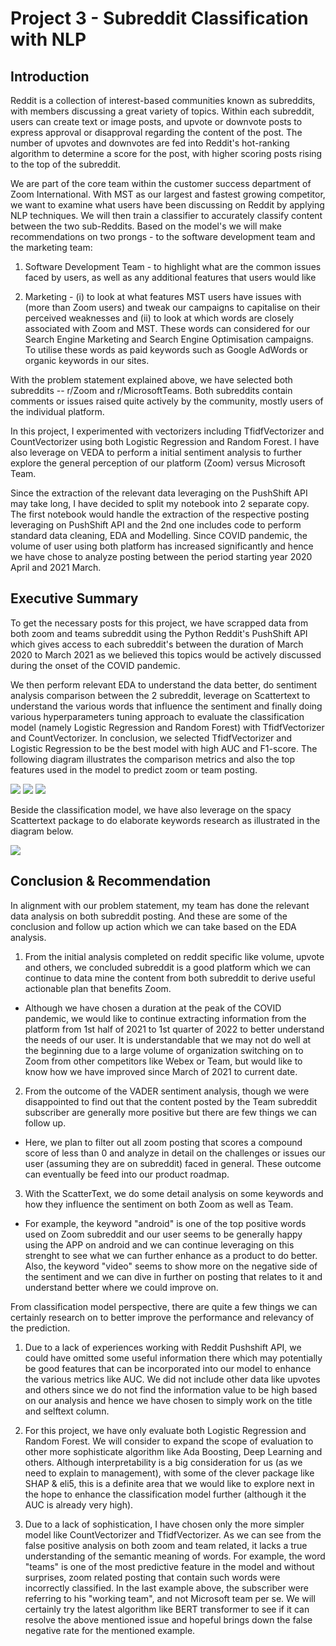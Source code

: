 # Project 3 - Subreddit Classification with NLP

## Introduction

Reddit is a collection of interest-based communities known as subreddits, with members discussing a great variety of topics. Within each subreddit, users can create text or image posts, and upvote or downvote posts to express approval or disapproval regarding the content of the post. The number of upvotes and downvotes are fed into Reddit's hot-ranking algorithm to determine a score for the post, with higher scoring posts rising to the top of the subreddit.

We are part of the core team within the customer success department of Zoom International. With MST as our largest and fastest growing competitor, we want to examine what users have been discussing on Reddit by applying NLP techniques. We will then train a classifier to accurately classify content between the two sub-Reddits. Based on the model's we will make recommendations on two prongs - to the software development team and the marketing team:

1) Software Development Team - to highlight what are the common issues faced by users, as well as any additional features that users would like

2) Marketing - (i) to look at what features MST users have issues with (more than Zoom users) and tweak our campaigns to capitalise on their perceived weaknesses and (ii) to look at which words are closely associated with Zoom and MST. These words can considered for our Search Engine Marketing and Search Engine Optimisation campaigns. To utilise these words as paid keywords such as Google AdWords or organic keywords in our sites.

With the problem statement explained above, we have selected both subreddits -- r/Zoom and r/MicrosoftTeams. Both subreddits contain comments or issues raised quite actively by the community, mostly users of the individual platform.

In this project, I experimented with vectorizers including TfidfVectorizer and CountVectorizer using both Logistic Regression and Random Forest. I have also leverage on VEDA to perform a initial sentiment analysis to further explore the general perception of our platform (Zoom) versus Microsoft Team.

Since the extraction of the relevant data leveraging on the PushShift API may take long, I have decided to split my notebook into 2 separate copy. The first notebook would handle the extraction of the respective posting leveraging on PushShift API and the 2nd one includes code to perform standard data cleaning, EDA and Modelling. Since COVID pandemic, the volume of user using both platform has increased significantly and hence we have chose to analyze posting between the period starting year 2020 April and 2021 March.

## Executive Summary

To get the necessary posts for this project, we have scrapped data from both zoom and teams subreddit using the Python Reddit's PushShift API which gives access to each subreddit's between the duration of March 2020 to March 2021 as we believed this topics would be actively discussed during the onset of the COVID pandemic.

We then perform relevant EDA to understand the data better, do sentiment analysis comparison between the 2 subreddit, leverage on Scattertext to understand the various words that influence the sentiment and finally doing various hyperparameters tuning approach to evaluate the classification model (namely Logistic Regression and Random Forest) with TfidfVectorizer and CountVectorizer.  In conclusion, we selected TfidfVectorizer and Logistic Regression to be the best model with high AUC and F1-score.  The following diagram illustrates the comparison metrics and also the top features used in the model to predict zoom or team posting.

![](image/metrics.png)
![](image/zoomtop.png)
![](image/teamtop.png)

Beside the classification model, we have also leverage on the spacy Scattertext package to do elaborate keywords research as illustrated in the diagram below.

![](image/scattertext.png)

## Conclusion & Recommendation

In alignment with our problem statement, my team has done the relevant data analysis on both subreddit posting.  And these are some of the conclusion and follow up action which we can take based on the EDA analysis.

1. From the initial analysis completed on reddit specific like volume, upvote and others, we concluded subreddit is a good platform which we can continue to data mine the content from both subreddit to derive useful actionable plan that benefits Zoom.
- Although we have chosen a duration at the peak of the COVID pandemic, we would like to continue extracting information from the platform from 1st half of 2021 to 1st quarter of 2022 to better understand the needs of our user.  It is understandable that we may not do well at the beginning due to a large volume of organization switching on to Zoom from other competitors like Webex or Team, but would like to know how we have improved since March of 2021 to current date.
2. From the outcome of the VADER sentiment analysis, though we were disappointed to find out that the content posted by the Team subreddit subscriber are generally more positive but there are few things we can follow up.
- Here, we plan to filter out all zoom posting that scores a compound score of less than 0 and analyze in detail on the challenges or issues our user (assuming they are on subreddit) faced in general.  These outcome can eventually be feed into our product roadmap.
3. With the ScatterText, we do some detail analysis on some keywords and how they influence the sentiment on both Zoom as well as Team.
- For example, the keyword "android" is one of the top positive words used on Zoom subreddit and our user seems to be generally happy using the APP on android and we can continue leveraging on this strenght to see what we can further enhance as a product to do better.  Also, the keyword "video" seems to show more on the negative side of the sentiment and we can dive in further on posting that relates to it and understand better where we could improve on.

From classification model perspective, there are quite a few things we can certainly research on to better improve the performance and relevancy of the prediction.

1. Due to a lack of experiences working with Reddit Pushshift API, we could have omitted some useful information there which may potentially be good features that can be incorporated into our model to enhance the various metrics like AUC.  We did not include other data like upvotes and others since we do not find the information value to be high based on our analysis and hence we have chosen to simply work on the title and selftext column.

2. For this project, we have only evaluate both Logistic Regression and Random Forest.  We will consider to expand the scope of evaluation to other more sophisticate algorithm like Ada Boosting, Deep Learning and others.  Although interpretability is a big consideration for us (as we need to explain to management), with some of the clever package like SHAP & eli5, this is a definite area that we would like to explore next in the hope to enhance the classification model further (although it the AUC is already very high).

3. Due to a lack of sophistication, I have chosen only the more simpler model like CountVectorizer and TfidfVectorizer.  As we can see from the false positive analysis on both zoom and team related, it lacks a true understanding of the semantic meaning of words.  For example, the word "teams" is one of the most predictive feature in the model and without surprises, zoom related posting that contain such words were incorrectly classified.  In the last example above, the subscriber were referring to his "working team", and not Microsoft team per se. We will certainly try the latest algorithm like BERT transformer to see if it can resolve the above mentioned issue and hopeful brings down the false negative rate for the mentioned example.  